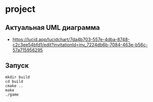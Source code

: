 # project


## Актуальная UML диаграмма
- https://lucid.app/lucidchart/7da4b703-557e-4dba-8748-c2c3ee54bfd1/edit?invitationId=inv_7224db6b-7084-463e-b56c-57a715956295

## Запуск
```
mkdir build
cd build
cmake ..
make
./game
```
